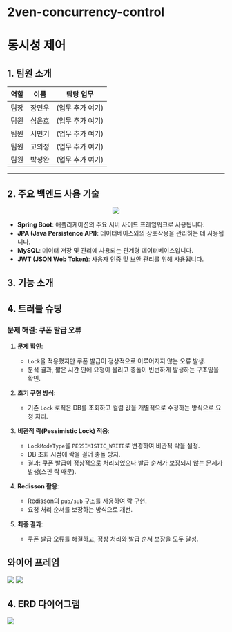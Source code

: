 # 2ven-concurrency-control

# 동시성 제어
## 1. 팀원 소개

| 역할   | 이름   | 담당 업무                                                                                 |
|--------|--------|-------------------------------------------------------------------------------------------|
| 팀장   | 장민우 | (업무 추가 여기)                                                             |
| 팀원   | 심윤호 | (업무 추가 여기)                                  |
| 팀원   | 서민기 | (업무 추가 여기)                      |
| 팀원   | 고의정 | (업무 추가 여기)                |
| 팀원   | 박정완 | (업무 추가 여기)                                                                   |

---


## 2. 주요 백엔드 사용 기술

<div align="center">
    <img src="https://github.com/user-attachments/assets/38b58c0d-ec0d-42a1-88aa-b516ad1b1a9b"/>
</div>

- **Spring Boot**: 애플리케이션의 주요 서버 사이드 프레임워크로 사용됩니다.
- **JPA (Java Persistence API)**: 데이터베이스와의 상호작용을 관리하는 데 사용됩니다.
- **MySQL**: 데이터 저장 및 관리에 사용되는 관계형 데이터베이스입니다.
- **JWT (JSON Web Token)**: 사용자 인증 및 보안 관리를 위해 사용됩니다.

## 3. 기능 소개


## 4. 트러블 슈팅

### 문제 해결: 쿠폰 발급 오류

1. **문제 확인**:
   - `Lock`을 적용했지만 쿠폰 발급이 정상적으로 이루어지지 않는 오류 발생.
   - 분석 결과, 짧은 시간 안에 요청이 몰리고 충돌이 빈번하게 발생하는 구조임을 확인.

2. **초기 구현 방식**:
   - 기존 `Lock` 로직은 DB를 조회하고 컬럼 값을 개별적으로 수정하는 방식으로 요청 처리.

3. **비관적 락(Pessimistic Lock) 적용**:
   - `LockModeType`을 `PESSIMISTIC_WRITE`로 변경하여 비관적 락을 설정.
   - DB 조회 시점에 락을 걸어 충돌 방지.
   - 결과: 쿠폰 발급이 정상적으로 처리되었으나 발급 순서가 보장되지 않는 문제가 발생(스핀 락 때문).

4. **Redisson 활용**:
   - Redisson의 `pub/sub` 구조를 사용하여 락 구현.
   - 요청 처리 순서를 보장하는 방식으로 개선.

5. **최종 결과**:
   - 쿠폰 발급 오류를 해결하고, 정상 처리와 발급 순서 보장을 모두 달성.





## 와이어 프레임
<img src="images/wireframe1.png"/>
<img src="images/wireframe2.png"/>

## 4. ERD 다이어그램
<img src="images/erd.png"/>

